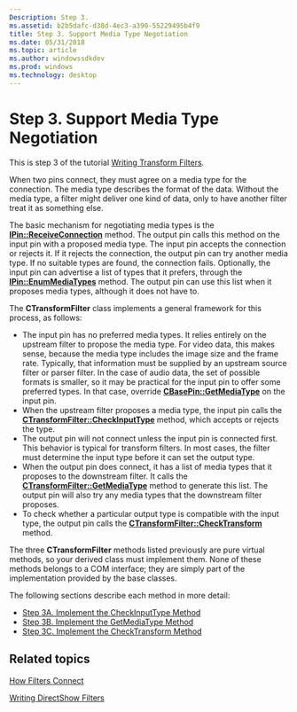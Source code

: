 ```yaml
---
Description: Step 3.
ms.assetid: b2b5dafc-d38d-4ec3-a390-55229495b4f9
title: Step 3. Support Media Type Negotiation
ms.date: 05/31/2018
ms.topic: article
ms.author: windowssdkdev
ms.prod: windows
ms.technology: desktop
---
```


# Step 3. Support Media Type Negotiation

This is step 3 of the tutorial [Writing Transform Filters](writing-transform-filters.md).

When two pins connect, they must agree on a media type for the connection. The media type describes the format of the data. Without the media type, a filter might deliver one kind of data, only to have another filter treat it as something else.

The basic mechanism for negotiating media types is the [**IPin::ReceiveConnection**](/windows/win32/Strmif/nf-strmif-ipin-receiveconnection?branch=master) method. The output pin calls this method on the input pin with a proposed media type. The input pin accepts the connection or rejects it. If it rejects the connection, the output pin can try another media type. If no suitable types are found, the connection fails. Optionally, the input pin can advertise a list of types that it prefers, through the [**IPin::EnumMediaTypes**](/windows/win32/Strmif/nf-strmif-ipin-enummediatypes?branch=master) method. The output pin can use this list when it proposes media types, although it does not have to.

The **CTransformFilter** class implements a general framework for this process, as follows:

-   The input pin has no preferred media types. It relies entirely on the upstream filter to propose the media type. For video data, this makes sense, because the media type includes the image size and the frame rate. Typically, that information must be supplied by an upstream source filter or parser filter. In the case of audio data, the set of possible formats is smaller, so it may be practical for the input pin to offer some preferred types. In that case, override [**CBasePin::GetMediaType**](cbasepin-getmediatype.md) on the input pin.
-   When the upstream filter proposes a media type, the input pin calls the [**CTransformFilter::CheckInputType**](ctransformfilter-checkinputtype.md) method, which accepts or rejects the type.
-   The output pin will not connect unless the input pin is connected first. This behavior is typical for transform filters. In most cases, the filter must determine the input type before it can set the output type.
-   When the output pin does connect, it has a list of media types that it proposes to the downstream filter. It calls the [**CTransformFilter::GetMediaType**](ctransformfilter-getmediatype.md) method to generate this list. The output pin will also try any media types that the downstream filter proposes.
-   To check whether a particular output type is compatible with the input type, the output pin calls the [**CTransformFilter::CheckTransform**](ctransformfilter-checktransform.md) method.

The three **CTransformFilter** methods listed previously are pure virtual methods, so your derived class must implement them. None of these methods belongs to a COM interface; they are simply part of the implementation provided by the base classes.

The following sections describe each method in more detail:

-   [Step 3A. Implement the CheckInputType Method](step-3a--implement-the-checkinputtype-method.md)
-   [Step 3B. Implement the GetMediaType Method](step-3b--implement-the-getmediatype-method.md)
-   [Step 3C. Implement the CheckTransform Method](step-3c--implement-the-checktransform-method.md)

## Related topics

<dl> <dt>

[How Filters Connect](how-filters-connect.md)
</dt> <dt>

[Writing DirectShow Filters](writing-directshow-filters.md)
</dt> </dl>

 

 



